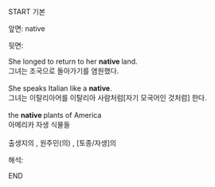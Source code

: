 START
기본

앞면:
native


뒷면:
<div>She longed to return to her <b>native </b>land. </div><div>그녀는 조국으로 돌아가기를 염원했다.</div><div><br></div><div><div>She speaks Italian like a <b>native</b>. </div><div><div>그녀는 이탈리아어를 이탈리아 사람처럼[자기 모국어인 것처럼] 한다.</div></div></div><div><br></div><div>the <b>native </b>plants of America </div><div>아메리카 자생 식물들</div><div><br></div><div>출생지의 , 원주민(의) , [토종/자생]의</div>


해석:
<!--ID: 1746614454320-->
END